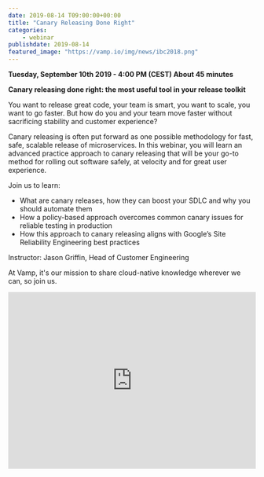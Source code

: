 ```yaml
---
date: 2019-08-14 T09:00:00+00:00
title: "Canary Releasing Done Right"
categories:
    - webinar
publishdate: 2019-08-14
featured_image: "https://vamp.io/img/news/ibc2018.png"
---
```


**Tuesday, September 10th 2019 - 4:00 PM (CEST) About 45 minutes**

**Canary releasing done right: the most useful tool in your release toolkit**

You want to release great code, your team is smart, you want to scale, you want to go faster. But how do you and your team move faster without sacrificing stability and customer experience?

Canary releasing is often put forward as one possible methodology for fast, safe, scalable release of microservices. In this webinar, you will learn an advanced practice approach to canary releasing that will be your go-to method for rolling out software safely, at velocity and for great user experience.

<!--more-->

Join us to learn:

- What are canary releases, how they can boost your SDLC and why you should automate them
- How a policy-based approach overcomes common canary issues for reliable testing in production
- How this approach to canary releasing aligns with Google’s Site Reliability Engineering best practices

Instructor: Jason Griffin, Head of Customer Engineering

At Vamp, it's our mission to share cloud-native knowledge wherever we can, so join us.

<iframe width="100%" height="360" frameborder="0" src="https://app.livestorm.co/p/0661adaf-9401-45cc-a7af-8263e373982b/form"></iframe>

